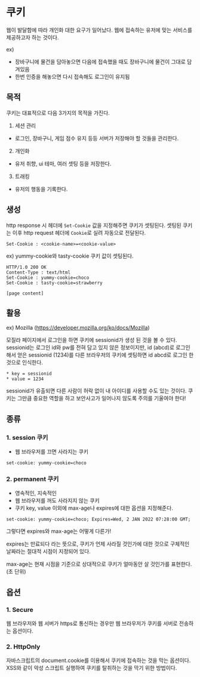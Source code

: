# 쿠키
웹이 발달함에 따라 개인화 대한 요구가 일어났다.
웹에 접속하는 유저에 맞는 서비스를 제공하고자 하는 것이다.

ex)
- 장바구니에 물건을 담아놓으면 다음에 접속했을 때도 장바구니에 물건이 그대로 담겨있음
- 한번 인증을 해놓으면 다시 접속해도 로그인이 유지됨

## 목적
쿠키는 대표적으로 다음 3가지의 목적을 가진다.

1. 세션 관리
- 로그인, 장바구니, 게임 점수 유지 등등 서버가 저장해야 할 것들을 관리한다.

2. 개인화
- 유저 취향, ui 테마, 여러 셋팅 등을 저장한다.

3. 트래킹
- 유저의 행동을 기록한다.

## 생성
http response 시 헤더에 `Set-Cookie` 값을 지정해주면 쿠키가 셋팅된다.
셋팅된 쿠키는 이후 http request 헤더에 `Cookie`로 실려 자동으로 전달된다.

~~~
Set-Cookie : <cookie-name>=<cookie-value>
~~~

ex)
yummy-cookie와 tasty-cookie 쿠키 값이 셋팅된다.
~~~
HTTP/1.0 200 OK
Content-Type : text/html
Set-Cookie : yummy-cookie=choco
Set-Cookie : tasty-cookie=strawberry

[page content]
~~~

## 활용
ex) Mozilla (https://developer.mozilla.org/ko/docs/Mozilla)

모질라 페이지에서 로그인을 하면 쿠키에 sessionid가 생성 된 것을 볼 수 있다.
sessionid는 로그인 id와 pw를 전혀 담고 있지 않은 정보이지만, 
id (abcd)로 로그인해서 얻은 sessionid (1234)를 다른 브라우저의 쿠키에 셋팅하면 id abcd로 로그인 한 것으로 인식한다.

~~~
* key = sessionid
* value = 1234
~~~

sessionid가 유출되면 다른 사람이 허락 없이 내 아이디를 사용할 수도 있는 것이다.
쿠키는 그만큼 중요한 역할을 하고 보안사고가 일어나지 않도록 주의를 기울여야 한다!

## 종류
### 1. session 쿠키
- 웹 브라우저를 끄면 사라지는 쿠키 

~~~
set-cookie: yummy-cookie=choco
~~~

### 2. permanent 쿠키
- 영속적인, 지속적인
- 웹 브라우저를 꺼도 사라지지 않는 쿠키
- 쿠키 key, value 이외에 max-age나 expires에 대한 옵션을 지정해준다.

~~~
set-cookie: yummy-cookie=choco; Expires=Wed, 2 JAN 2022 07:28:00 GMT;
~~~

그렇다면 expires와 max-age는 어떻게 다른가!

expires는 만료되다 라는 뜻으로, 쿠키가 언제 사라질 것인가에 대한 것으로
구체적인 날짜라는 절대적 시점이 지정되어 있다.

max-age는 현재 시점을 기준으로 상대적으로 쿠키가 얼마동안 살 것인가를 표현한다. (초 단위)

## 옵션
### 1. Secure
웹 브라우저와 웹 서버가 https로 통신하는 경우만 웹 브라우저가 쿠키를 서버로 전송하는 옵션이다.

### 2. HttpOnly
자바스크립트의 document.cookie를 이용해서 쿠키에 접속하는 것을 막는 옵션이다.
XSS와 같이 악성 스크립트 실행하여 쿠키를 탈취하는 것을 막기 위한 방법이다.